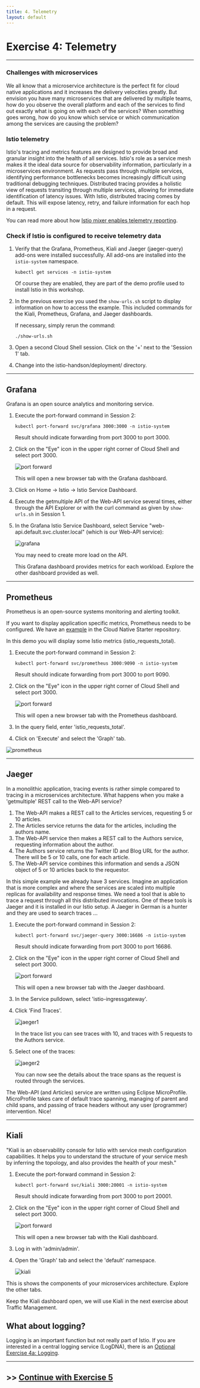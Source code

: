 ```yaml
---
title: 4. Telemetry
layout: default
---
```


# Exercise 4: Telemetry

---

### Challenges with microservices

We all know that a microservice architecture is the perfect fit for cloud native applications and it increases the delivery velocities greatly. But envision you have many microservices that are delivered by multiple teams, how do you observe the overall platform and each of the services to find out exactly what is going on with each of the services?  When something goes wrong, how do you know which service or which communication among the services are causing the problem?

### Istio telemetry

Istio's tracing and metrics features are designed to provide broad and granular insight into the health of all services. Istio's role as a service mesh makes it the ideal data source for observability information, particularly in a microservices environment. As requests pass through multiple services, identifying performance bottlenecks becomes increasingly difficult using traditional debugging techniques. Distributed tracing provides a holistic view of requests transiting through multiple services, allowing for immediate identification of latency issues. With Istio, distributed tracing comes by default. This will expose latency, retry, and failure information for each hop in a request.

You can read more about how [Istio mixer enables telemetry reporting](https://istio.io/docs/tasks/observability/gateways/#option-2-insecure-access-http).

### Check if Istio is configured to receive telemetry data

1. Verify that the Grafana, Prometheus, Kiali and Jaeger (jaeger-query) add-ons were installed successfully. All add-ons are installed into the `istio-system` namespace.

    ```
    kubectl get services -n istio-system
    ```

    Of course they are enabled, they are part of the demo profile used to install Istio in this workshop.

2. In the previous exercise you used the `show-urls.sh` script to display information on how to access the example. This included commands for the Kiali, Prometheus, Grafana, and Jaeger dashboards.

    If necessary, simply rerun the command:

    ```
    ./show-urls.sh
    ```

3. Open a second Cloud Shell session. Click on the '+' next to the 'Session 1' tab.

4. Change into the istio-handson/deployment/ directory.

---

## Grafana

Grafana is an open source analytics and monitoring service. 

1. Execute the port-forward command in Session 2:

   ```
   kubectl port-forward svc/grafana 3000:3000 -n istio-system
   ```

   Result should indicate forwarding from port 3000 to port 3000.

1. Click on the "Eye" icon in the upper right corner of Cloud Shell and select port 3000.

   ![port forward](../images/port-forward.png)

   This will open a new browser tab with the Grafana dashboard.

1. Click on Home -> Istio -> Istio Service Dashboard.

1. Execute the getmultiple API of the Web-API service several times, either through the API Explorer or with the curl command as given by `show-urls.sh` in Session 1.

1. In the Grafana Istio Service Dashboard, select Service "web-api.default.svc.cluster.local" (which is our Web-API service):

    ![grafana](../images/grafana.png)

    You may need to create more load on the API.

    This Grafana dashboard provides metrics for each workload. Explore the other dashboard provided as well.

---

## Prometheus

Prometheus is an open-source systems monitoring and alerting toolkit.

If you want to display application specific metrics, Prometheus needs to be configured. We have an [example](https://github.com/IBM/cloud-native-starter/blob/master/documentation/DemoMetrics.md#demo-metrics) in the Cloud Native Starter repository.

In this demo you will display some Istio metrics (istio_requests_total).

1. Execute the port-forward command in Session 2:

   ```
   kubectl port-forward svc/prometheus 3000:9090 -n istio-system
   ```

   Result should indicate forwarding from port 3000 to port 9090.

1. Click on the "Eye" icon in the upper right corner of Cloud Shell and select port 3000.

   ![port forward](../images/port-forward.png)

   This will open a new browser tab with the Prometheus dashboard.

1. In the query field, enter 'istio_requests_total'.

1. Click on 'Execute' and select the 'Graph' tab.

![prometheus](../images/prometheus.png)

---

## Jaeger

In a monolithic application, tracing events is rather simple compared to tracing in a microservices architecture. 
What happens when you make a 'getmultiple' REST call to the Web-API service? 
1. The Web-API makes a REST call to the Articles services, requesting 5 or 10 articles.
2. The Articles service returns the data for the articles, including the authors name.
3. The Web-API service then makes a REST call to the Authors service, requesting information about the author.
4. The Authors service returns the Twitter ID and Blog URL for the author. There will be 5 or 10 calls, one for each article.
5. The Web-API service combines this information and sends a JSON object of 5 or 10 articles back to the requestor.

In this simple example we already have 3 services. Imagine an application that is more complex and where the services are scaled into multiple replicas for availability and response times. We need a tool that is able to trace a request through all this distributed invocations. One of these tools is Jaeger and it is installed in our Istio setup. A Jaeger in German is a hunter and they are used to search traces ...

1. Execute the port-forward command in Session 2:

   ```
   kubectl port-forward svc/jaeger-query 3000:16686 -n istio-system
   ```

   Result should indicate forwarding from port 3000 to port 16686.

1. Click on the "Eye" icon in the upper right corner of Cloud Shell and select port 3000.

   ![port forward](../images/port-forward.png)

   This will open a new browser tab with the Jaeger dashboard.

1. In the Service pulldown, select 'istio-ingressgateway'.

1. Click 'Find Traces'.

   ![jaeger1](../images/jaeger1.png)

    In the trace list you can see traces with 10, and traces with 5 requests to the Authors service.

1. Select one of the traces:

    ![jaeger2](../images/jaeger2.png)

    You can now see the details about the trace spans as the request is routed through the services.

The Web-API (and Articles) service are written using Eclipse MicroProfile. MicroProfile takes care of default trace spanning, managing of parent and child spans, and passing of trace headers without any user (programmer) intervention. Nice!

---

## Kiali

"Kiali is an observability console for Istio with service mesh configuration capabilities. It helps you to understand the structure of your service mesh by inferring the topology, and also provides the health of your mesh."

1. Execute the port-forward command in Session 2:

   ```
   kubectl port-forward svc/kiali 3000:20001 -n istio-system
   ```

   Result should indicate forwarding from port 3000 to port 20001.

1. Click on the "Eye" icon in the upper right corner of Cloud Shell and select port 3000.

   ![port forward](../images/port-forward.png)

   This will open a new browser tab with the Kiali dashboard.
   
1. Log in with 'admin/admin'.

1. Open the 'Graph' tab and select the 'default' namespace.

    ![kiali](../images/kiali.png)

This is shows the components of your microservices architecture. Explore the other tabs.

Keep the Kiali dashboard open, we will use Kiali in the next exercise about Traffic Management.

## What about logging?

Logging is an important function but not really part of Istio. If you are interested in a central logging service (LogDNA), there is an [Optional Exercise 4a: Logging](exercise4a.md).

---

## >> [Continue with Exercise 5](exercise5.md)

